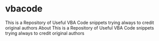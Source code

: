 # vbacode
This is a Repository of Useful VBA Code snippets trying always to credit original authors
About
This is a Repository of Useful VBA Code snippets trying always to credit original authors
